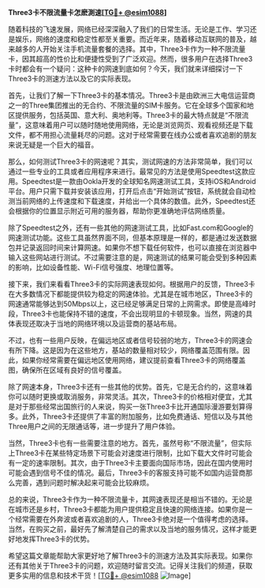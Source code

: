 **Three3卡不限流量卡怎麽測速[[TG💪+ @esim1088](https://t.me/s/esim1088)]**

随着科技的飞速发展，网络已经深深融入了我们的日常生活。无论是工作、学习还是娱乐，网络的速度和稳定性都至关重要。而近年来，随着移动互联网的普及，越来越多的人开始关注手机流量套餐的选择。其中，Three3卡作为一种不限流量卡，因其超高的性价比和便捷性受到了广泛欢迎。然而，很多用户在选择Three3卡时都会有一个疑问：这种卡的网速到底如何？今天，我们就来详细探讨一下Three3卡的测速方法以及它的实际表现。

首先，让我们了解一下Three3卡的基本情况。Three3卡是由欧洲三大电信运营商之一的Three集团推出的无合约、不限流量的SIM卡服务。它在全球多个国家和地区提供服务，包括英国、意大利、奥地利等。Three3卡的最大特点就是“不限流量”，这意味着用户可以随时随地使用网络，无论是浏览网页、观看视频还是下载文件，都不用担心流量耗尽的问题。这对于经常需要在线办公或者喜欢追剧的朋友来说无疑是一个巨大的福音。

那么，如何测试Three3卡的网速呢？其实，测试网速的方法非常简单，我们可以通过一些专业的工具或者应用程序来进行。最常见的方法是使用Speedtest这款应用。Speedtest是一款由Ookla开发的全球知名网速测试工具，支持iOS和Android平台。用户只需下载并安装该应用，打开后点击“开始测试”按钮，系统就会自动检测当前网络的上传速度和下载速度，并给出一个具体的数值。此外，Speedtest还会根据你的位置显示附近可用的服务器，帮助你更准确地评估网络质量。

除了Speedtest之外，还有一些其他的网速测试工具，比如Fast.com和Google的网速测试功能。这些工具虽然界面不同，但基本原理是一样的，都是通过发送数据包并记录返回时间来计算网速。如果你不想下载任何软件，也可以直接在浏览器中输入这些网站进行测试。不过需要注意的是，网速测试的结果可能会受到多种因素的影响，比如设备性能、Wi-Fi信号强度、地理位置等。

接下来，我们来看看Three3卡的实际网速表现如何。根据用户的反馈，Three3卡在大多数情况下都能提供较为稳定的网速体验。尤其是在城市地区，Three3卡的网速通常能够达到50Mbps以上，这已经足够满足日常的上网需求。即使是高峰时段，Three3卡也能保持不错的速度，不会出现明显的卡顿现象。当然，网速的具体表现还取决于当地的网络环境以及运营商的基站布局。

不过，也有一些用户反映，在偏远地区或者信号较弱的地方，Three3卡的网速会有所下降。这是因为在这些地方，基站的数量相对较少，网络覆盖范围有限。因此，如果你经常需要在偏远地区使用网络，建议提前查看Three3卡的网络覆盖图，确保所在区域有良好的信号覆盖。

除了网速本身，Three3卡还有一些其他的优势。首先，它是无合约的，这意味着你可以随时更换或取消服务，非常灵活。其次，Three3卡的价格相对便宜，尤其是对于那些经常出国旅行的人来说，购买一张Three3卡比开通国际漫游要划算得多。此外，Three3卡还提供了丰富的附加服务，比如免费通话、短信以及与其他Three用户之间的无限通话等，进一步提升了用户体验。

当然，Three3卡也有一些需要注意的地方。首先，虽然号称“不限流量”，但实际上Three3卡在某些特定场景下可能会对速度进行限制，比如下载大文件时可能会有一定的速率限制。其次，由于Three3卡主要面向国际市场，因此在国内使用时可能会遇到信号不佳的情况。最后，Three3卡的客服支持可能不如国内运营商那么完善，遇到问题时解决起来可能会比较麻烦。

总的来说，Three3卡作为一种不限流量卡，其网速表现还是相当不错的。无论是在城市还是乡村，Three3卡都能为用户提供稳定且快速的网络连接。如果你是一个经常需要在外奔波或者喜欢追剧的人，Three3卡绝对是一个值得考虑的选择。当然，在购买之前，最好先了解清楚自己的需求以及当地的服务情况，这样才能更好地发挥Three3卡的优势。

希望这篇文章能帮助大家更好地了解Three3卡的测速方法及其实际表现。如果你还有其他关于Three3卡的问题，欢迎随时留言交流。记得关注我们的频道，获取更多实用的信息和技术干货！[[TG💪+ @esim1088](https://t.me/s/esim1088) ![Image](https://i.postimg.cc/4NQfJmqS/Snipaste-2025-05-13-00-14-12.png)]